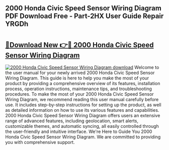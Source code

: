 ## 2000 Honda Civic Speed Sensor Wiring Diagram PDF Download Free - Part-2HX User Guide Repair YRGDh

# <h2><a href="http://dfkpm03.blite.top/?on=2000+Honda+Civic+Speed+Sensor+Wiring+Diagram">🔗Download New 👉🔴 2000 Honda Civic Speed Sensor Wiring Diagram</a></h2>

[![2000 Honda Civic Speed Sensor Wiring Diagram download](https://i.imgur.com/lujVjoI.png)](http://dfkpm03.blite.top/?on=2000+Honda+Civic+Speed+Sensor+Wiring+Diagram)
Welcome to the user manual for your newly arrived 2000 Honda Civic Speed Sensor Wiring Diagram. This guide is here to help you make the most of your product by providing a comprehensive overview of its features, installation process, operation instructions, maintenance tips, and troubleshooting procedures. To make the most of your 2000 Honda Civic Speed Sensor Wiring Diagram, we recommend reading this user manual carefully before use. It includes step-by-step instructions for setting up the product, as well as detailed information on how to use its various features and capabilities. 2000 Honda Civic Speed Sensor Wiring Diagram offers users an extensive range of advanced features, including geolocation, smart alerts, customizable themes, and automatic syncing, all easily controlled through the user-friendly and intuitive interface. We're Here to Guide You 2000 Honda Civic Speed Sensor Wiring Diagram. We are committed to providing you with comprehensive support.
